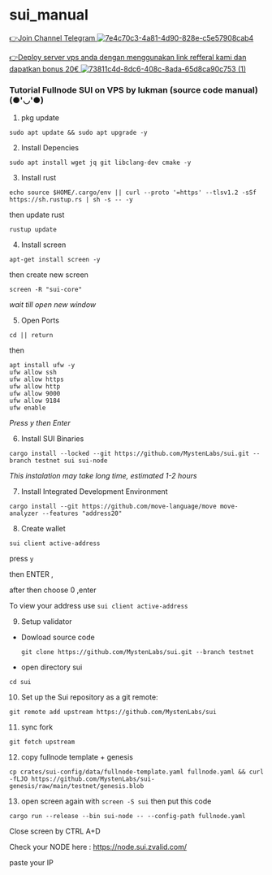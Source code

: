 # sui\_manual

[👉Join Channel Telegram ![7e4c70c3-4a81-4d90-828e-c5e57908cab4](https://user-images.githubusercontent.com/48665887/179027908-18257283-eca3-42f8-980c-491f4307ee0c.png)](https://t.me/detective_gems)

[👉Deploy server vps anda dengan menggunakan link refferal kami dan dapatkan bonus 20€ ![73811c4d-8dc6-408c-8ada-65d8ca90c753 (1)](https://user-images.githubusercontent.com/48665887/179025989-29a5e7f2-9e4e-4906-99b6-fdc3675f1747.png)](https://hetzner.cloud/?ref=Z8fHigYuskgS)

### Tutorial Fullnode SUI on VPS by lukman (source code manual) (●'◡'●)

1. pkg update

```
sudo apt update && sudo apt upgrade -y
```

2. Install Depencies

```
sudo apt install wget jq git libclang-dev cmake -y
```

3. Install rust

```
echo source $HOME/.cargo/env || curl --proto '=https' --tlsv1.2 -sSf https://sh.rustup.rs | sh -s -- -y
```

then update rust

```
rustup update
```

4. Install screen

```
apt-get install screen -y
```

then create new screen

```
screen -R "sui-core"
```

_wait till open new window_

5. Open Ports

```
cd || return
```

then

```
apt install ufw -y
ufw allow ssh
ufw allow https
ufw allow http
ufw allow 9000
ufw allow 9184
ufw enable
```

_Press y then Enter_

6. Install SUI Binaries

```
cargo install --locked --git https://github.com/MystenLabs/sui.git --branch testnet sui sui-node
```

_This instalation may take long time, estimated 1-2 hours_

7. Install Integrated Development Environment

```
cargo install --git https://github.com/move-language/move move-analyzer --features "address20"
```

8. Create wallet

```
sui client active-address
```

press `y`

then ENTER ,

after then choose 0 ,enter

To view your address use `sui client active-address`

9. Setup validator

*   Dowload source code

    ```
    git clone https://github.com/MystenLabs/sui.git --branch testnet
    ```
* open directory sui

```
cd sui
```

10. Set up the Sui repository as a git remote:

```
git remote add upstream https://github.com/MystenLabs/sui
```

11. sync fork

```
git fetch upstream
```

12. copy fullnode template + genesis

```
cp crates/sui-config/data/fullnode-template.yaml fullnode.yaml && curl -fLJO https://github.com/MystenLabs/sui-genesis/raw/main/testnet/genesis.blob
```

13. open screen again with `screen -S sui` then put this code

```
cargo run --release --bin sui-node -- --config-path fullnode.yaml
```

Close screen by CTRL A+D

Check your NODE here : https://node.sui.zvalid.com/

paste your IP
